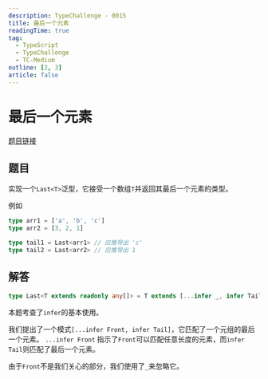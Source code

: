 ```yaml
---
description: TypeChallenge - 0015
title: 最后一个元素
readingTime: true
tag:
  - TypeScript
  - TypeChallenge
  - TC-Medium
outline: [2, 3]
article: false
---
```

<!-- THIS IS A TEMPLATE -->

# 最后一个元素
[题目链接](https://tsch.js.org/0015)
## 题目

实现一个`Last<T>`泛型，它接受一个数组`T`并返回其最后一个元素的类型。

例如

```ts
type arr1 = ['a', 'b', 'c']
type arr2 = [3, 2, 1]

type tail1 = Last<arr1> // 应推导出 'c'
type tail2 = Last<arr2> // 应推导出 1
```

## 解答
```ts
type Last<T extends readonly any[]> = T extends [...infer _, infer Tail] ? Tail : never
```

本题考查了`infer`的基本使用。

我们提出了一个模式`[...infer Front, infer Tail]`，它匹配了一个元组的最后一个元素。 `...infer Front` 指示了`Front`可以匹配任意长度的元素，而`infer Tail`则匹配了最后一个元素。

由于`Front`不是我们关心的部分，我们使用了`_`来忽略它。